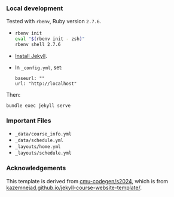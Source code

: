 ### Local development

Tested with `rbenv`, Ruby version `2.7.6`.
- ```bash
  rbenv init
  eval "$(rbenv init - zsh)"
  rbenv shell 2.7.6
  ```

- [Install Jekyll](https://jekyllrb.com/).

- In `_config.yml`, set:
  ```
  baseurl: ""
  url: "http://localhost"
  ```
Then:
```
bundle exec jekyll serve
```

### Important Files
- `_data/course_info.yml`
- `_data/schedule.yml`
- `_layouts/home.yml`
- `_layouts/schedule.yml`

### Acknowledgements
This template is derived from [cmu-codegen/s2024](https://github.com/cmu-codegen/s2024), which is from [kazemnejad.github.io/jekyll-course-website-template/](https://kazemnejad.github.io/jekyll-course-website-template/).
